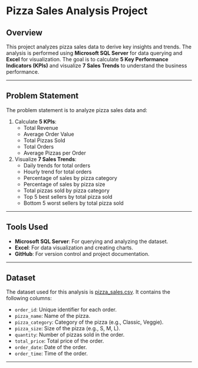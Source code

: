 # Pizza Sales Analysis Project

## Overview
This project analyzes pizza sales data to derive key insights and trends. The analysis is performed using **Microsoft SQL Server** for data querying and **Excel** for visualization. The goal is to calculate **5 Key Performance Indicators (KPIs)** and visualize **7 Sales Trends** to understand the business performance.

---

## Problem Statement
The problem statement is to analyze pizza sales data and:
1. Calculate **5 KPIs**:
   - Total Revenue
   - Average Order Value
   - Total Pizzas Sold
   - Total Orders
   - Average Pizzas per Order
2. Visualize **7 Sales Trends**:
   - Daily trends for total orders
   - Hourly trend for total orders
   - Percentage of sales by pizza category
   - Percentage of sales by pizza size
   - Total pizzas sold by pizza category
   - Top 5 best sellers by total pizza sold
   - Bottom 5 worst sellers by total pizza sold

---

## Tools Used
- **Microsoft SQL Server**: For querying and analyzing the dataset.
- **Excel**: For data visualization and creating charts.
- **GitHub**: For version control and project documentation.

---

## Dataset
The dataset used for this analysis is <a href='https://www.kaggle.com/datasets/rhonarosecortez/pizza-sales-dataset'>pizza_sales.csv</a>. It contains the following columns:
- `order_id`: Unique identifier for each order.
- `pizza_name`: Name of the pizza.
- `pizza_category`: Category of the pizza (e.g., Classic, Veggie).
- `pizza_size`: Size of the pizza (e.g., S, M, L).
- `quantity`: Number of pizzas sold in the order.
- `total_price`: Total price of the order.
- `order_date`: Date of the order.
- `order_time`: Time of the order.

---
